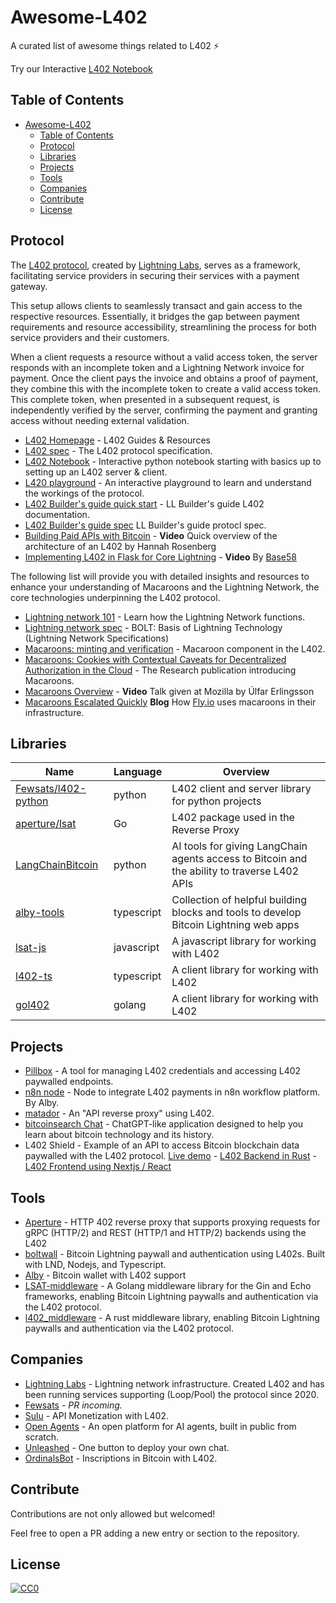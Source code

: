 # Awesome-L402

A curated list of awesome things related to L402 ⚡

Try our Interactive [L402 Notebook](https://colab.research.google.com/drive/1MLZy1g6-lFqbRAfFOxR14PZ3b36sYr1r) 

## Table of Contents

<!-- MarkdownTOC depth=4 -->

- [Awesome-L402](#awesome-l402)
  - [Table of Contents](#table-of-contents)
  - [Protocol](#protocol)
  - [Libraries](#libraries)
  - [Projects](#projects)
  - [Tools](#tools)
  - [Companies](#companies)
  - [Contribute](#contribute)
  - [License](#license)

<!-- /MarkdownTOC -->

<a name="protocol" />

## Protocol

The [L402 protocol](https://l402.org), created by [Lightning Labs](https://lightning.engineering), serves as a framework, facilitating service providers in securing their services with a payment gateway.

This setup allows clients to seamlessly transact and gain access to the respective resources. Essentially, it bridges the gap between payment requirements and resource accessibility, streamlining the process for both service providers and their customers.

When a client requests a resource without a valid access token, the server responds with an incomplete token and a Lightning Network invoice for payment. Once the client pays the invoice and obtains a proof of payment, they combine this with the incomplete token to create a valid access token. This complete token, when presented in a subsequent request, is independently verified by the server, confirming the payment and granting access without needing external validation.


- [L402 Homepage](https://l402.org/) - L402 Guides & Resources
- [L402 spec](https://github.com/lightninglabs/L402) - The L402 protocol specification.
- [L402 Notebook](https://colab.research.google.com/drive/1MLZy1g6-lFqbRAfFOxR14PZ3b36sYr1r) - Interactive python notebook starting with basics up to setting up an L402 server & client. 
- [L420 playground](https://lsat-playground.bucko.vercel.app) - An interactive playground to learn and understand the workings of the protocol.
- [L402 Builder's guide quick start](https://docs.lightning.engineering/the-lightning-network/l402) - LL Builder's guide L402 documentation.
- [L402 Builder's guide spec](https://docs.lightning.engineering/the-lightning-network/l402/protocol-specification) LL Builder's guide protocl spec.
- [Building Paid APIs with Bitcoin](https://www.youtube.com/watch?v=PauSnLTu0BQ) - **Video** Quick overview of the architecture of an L402 by Hannah Rosenberg
- [Implementing L402 in Flask for Core Lightning](https://www.youtube.com/watch?v=MmEg160QtnE) - **Video** By [Base58](https://github.com/base58btc)

The following list will provide you with detailed insights and resources to enhance your understanding of Macaroons and the Lightning Network, the core technologies underpinning the L402 protocol.

- [Lightning network 101](https://docs.lightning.engineering/the-lightning-network/overview) - Learn how the Lightning Network functions.
- [Lightning network spec](https://github.com/lightning/bolts) - BOLT: Basis of Lightning Technology (Lightning Network Specifications)
- [Macaroons: minting and verification](https://github.com/lightninglabs/L402/blob/master/macaroons.md) - Macaroon component in the L402.
- [Macaroons: Cookies with Contextual Caveats for Decentralized Authorization in the Cloud](https://research.google/pubs/macaroons-cookies-with-contextual-caveats-for-decentralized-authorization-in-the-cloud/) - The Research publication introducing Macaroons.
- [Macaroons Overview](https://www.youtube.com/watch?v=CGBZO5n_SUg) - **Video** Talk given at Mozilla by Úlfar Erlingsson
- [Macaroons Escalated Quickly](https://fly.io/blog/macaroons-escalated-quickly/) **Blog** How [Fly.io](fly.io) uses macaroons in their infrastructure. 

<a name="libraries" />

## Libraries

| Name                                                                        | Language   | Overview                                                                                     |
| --------------------------------------------------------------------------- | ---------- | -------------------------------------------------------------------------------------------- |
| [Fewsats/l402-python](https://github.com/Fewsats/L402-python)               | python     | L402 client and server library for python projects                                           |
| [aperture/lsat](https://github.com/lightninglabs/aperture/tree/master/lsat) | Go         | L402 package used in the Reverse Proxy                                                       |
| [LangChainBitcoin](LangChainBitcoin)                                        | python     | AI tools for giving LangChain agents access to Bitcoin and the ability to traverse L402 APIs |
| [alby-tools](https://github.com/getAlby/js-lightning-tools)                 | typescript | Collection of helpful building blocks and tools to develop Bitcoin Lightning web apps        |
| [lsat-js](https://github.com/Tierion/lsat-js)                               | javascript | A javascript library for working with L402                                                   |
| [l402-ts](https://github.com/sulusolutions/l402-ts)                         | typescript | A client library for working with L402                                                       |
| [gol402](https://github.com/sulusolutions/gol402)                           | golang     | A client library for working with L402                                                       |


<a name="projects" />

## Projects

- [Pillbox](https://github.com/Fewsats/pillbox/) - A tool for managing L402 credentials and accessing L402 paywalled endpoints.
- [n8n node](https://github.com/getAlby/n8n-nodes-l402-request) - Node to integrate L402 payments in n8n workflow platform. By Alby.
- [matador](https://github.com/Kodylow/matador) - An "API reverse proxy" using L402.
- [bitcoinsearch Chat](https://chat.bitcoinsearch.xyz) - ChatGPT-like application designed to help you learn about bitcoin technology and its history.
- L402 Shield - Example of an API to access Bitcoin blockchain data paywalled with the L402 protocol. [Live demo](https://l402.starknetonbitcoin.com/) - [L402 Backend in Rust](https://github.com/AbdelStark/l402-server-example-rs) - [L402 Frontend using Nextjs / React](https://github.com/AbdelStark/l402-shield)

<a name="tools" />

## Tools

- [Aperture](https://github.com/lightninglabs/aperture) - HTTP 402 reverse proxy that supports proxying requests for gRPC (HTTP/2) and REST (HTTP/1 and HTTP/2) backends using the L402 
- [boltwall](https://github.com/tierion/boltwall) - Bitcoin Lightning paywall and authentication using L402s. Built with LND, Nodejs, and Typescript.
- [Alby](https://getalby.com) - Bitcoin wallet with L402 support
- [LSAT-middleware](https://github.com/getAlby/lsat-middleware) - A Golang middleware library for the Gin and Echo frameworks, enabling Bitcoin Lightning paywalls and authentication via the L402 protocol.
- [l402_middleware](https://github.com/DhananjayPurohit/l402_middleware) - A rust middleware library, enabling Bitcoin Lightning paywalls and authentication via the L402 protocol.

<a name="companies" />

## Companies

- [Lightning Labs](https://lightning.engineering) - Lightning network infrastructure. Created L402 and has been running services supporting (Loop/Pool) the protocol since 2020.
- [Fewsats](https://www.fewsats/com) - *PR incoming.*
- [Sulu](https://www.sulu.sh) - API Monetization with L402.
- [Open Agents](https://openagents.com) - An open platform for AI agents, built in public from scratch.
- [Unleashed](https://unleashed.chat) - One button to deploy your own chat.
- [OrdinalsBot](https://ordinalsbot.com/) - Inscriptions in Bitcoin with L402.


<a name="contribute" />

## Contribute

Contributions are not only allowed but welcomed!

Feel free to open a PR adding a new entry or section to the repository.

<a name="license" />

## License

[![CC0](https://licensebuttons.net/p/zero/1.0/88x31.png)](https://creativecommons.org/publicdomain/zero/1.0/)
